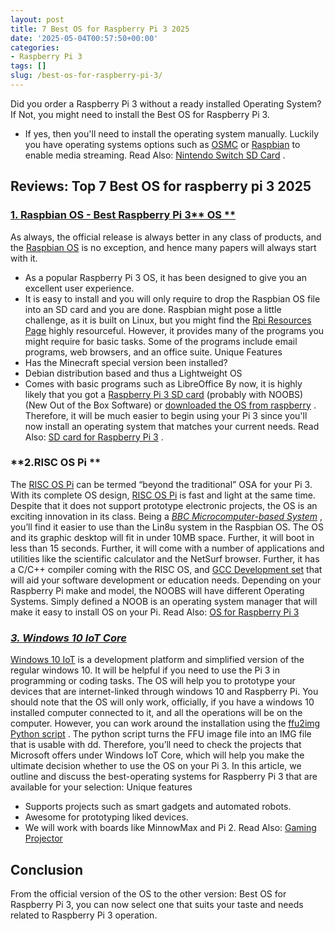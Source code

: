 ```yaml
---
layout: post
title: 7 Best OS for Raspberry Pi 3 2025
date: '2025-05-04T00:57:50+00:00'
categories:
- Raspberry Pi 3
tags: []
slug: /best-os-for-raspberry-pi-3/
---
```


Did you order a Raspberry Pi 3 without a ready installed Operating System? If Not, you might need to install the Best OS for Raspberry Pi 3.
- If yes, then you'll need to install the operating system manually.
Luckily you have operating systems options such as
[OSMC](https://osmc.tv)
or
[Raspbian](https://www.raspberrypi.org/downloads/raspbian/)
to enable media streaming. Read Also:
[Nintendo Switch SD Card](https://pestpolicy.com/nintendo-switch-sd-card/)
.
## Reviews: Top 7 Best OS for raspberry pi 3 2025
### [**1. Raspbian OS - Best Raspberry Pi 3**** OS **](https://www.raspberrypi.org/downloads/raspbian/)
As always, the official release is always better in any class of products, and the
[Raspbian OS](https://www.raspberrypi.org/downloads/raspbian/)
is no exception, and hence many papers will always start with it.
- As a popular Raspberry Pi 3 OS, it has been designed to give you an excellent user experience.
- It is easy to install and you will only require to drop the Raspbian OS file into an SD card and you are done.
Raspbian might pose a little challenge, as it is built on Linux, but you might find the
[Rpi Resources Page](https://www.raspberrypi.org/resources/)
highly resourceful.
However, it provides many of the programs you might require for basic tasks. Some of the programs include email programs, web browsers, and an office suite.
Unique Features
- Has the Minecraft special version been installed?
- Debian distribution based and thus a Lightweight OS
- Comes with basic programs such as LibreOffice
By now, it is highly likely that you got a
[Raspberry Pi 3 SD card](https://pestpolicy.com/best-sd-card-for-raspberry-pi-3/)
(probably with NOOBS) (New Out of the Box Software) or
[downloaded the OS from raspberry](https://www.raspberrypi.org/downloads/noobs/)
.
Therefore, it will be much easier to begin using your Pi 3 since you'll now install an operating system that matches your current needs. Read Also:
[SD card for Raspberry Pi 3](https://pestpolicy.com/best-sd-card-for-raspberry-pi-3/)
.
### **2.RISC OS Pi **
The
[RISC OS Pi](https://www.riscosopen.org/content/downloads/raspberry-pi)
can be termed “beyond the traditional” OSA for your Pi 3. With its complete OS design,
[RISC OS Pi](https://www.riscosopen.org/content/downloads/raspberry-pi)
is fast and light at the same time.
Despite that it does not support prototype electronic projects, the OS is an exciting innovation in its class.
Being a
[*BBC Microcomputer-based System*](https://en.wikipedia.org/wiki/BBC_Micro)
, you’ll find it easier to use than the Lin8u system in the Raspbian OS.
The OS and its graphic desktop will fit in under 10MB space. Further, it will boot in less than 15 seconds.
Further, it will come with a number of applications and utilities like the scientific calculator and the NetSurf browser.
Further, it has a C/C++ compiler coming with the RISC OS, and
[GCC Development set](https://pestpolicy.com/)
that will aid your software development or education needs.
Depending on your Raspberry Pi make and model, the NOOBS will have different Operating Systems. Simply defined a NOOB is an operating system manager that will make it easy to install OS on your Pi.
Read Also:
[OS for Raspberry Pi 3](https://pestpolicy.com/best-os-for-raspberry-pi-3/)
### [*3. Windows 10 IoT Core*](https://www.microsoft.com/en-us/download/details.aspx?id=53360)
[Windows 10 IoT](https://pestpolicy.com/)
is a development platform and simplified version of the regular windows 10. It will be helpful if you need to use the Pi 3 in programming or coding tasks.
The OS will help you to prototype your devices that are internet-linked through windows 10 and Raspberry Pi.
You should note that the OS will only work, officially, if you have a windows 10 installed computer connected to it, and all the operations will be on the computer.
However, you can work around the installation using the
[ffu2img Python script](https://github.com/t0x0/random/wiki/ffu2img)
. The python script turns the FFU image file into an IMG file that is usable with dd.
Therefore, you’ll need to check the projects that Microsoft offers under Windows IoT Core, which will help you make the ultimate decision whether to use the OS on your Pi 3.
In this article, we outline and discuss the best-operating systems for Raspberry Pi 3 that are available for your selection:
Unique features
- Supports projects such as smart gadgets and automated robots.
- Awesome for prototyping liked devices.
- We will work with boards like MinnowMax and Pi 2.
Read Also:
[Gaming Projector](https://pestpolicy.com/best-gaming-projector/)
## Conclusion
From the official version of the OS to the other version: Best OS for Raspberry Pi 3, you can now select one that suits your taste and needs related to Raspberry Pi 3 operation.
